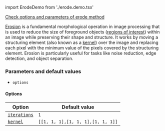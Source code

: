 import ErodeDemo from './erode.demo.tsx'

[Check options and parameters of erode method](https://image-js.github.io/image-js-typescript/classes/Image.html#erode 'github.io link')

<ErodeDemo />

[Erosion](https://en.wikipedia.org/wiki/Erosion 'wikipedia link on erosion') is a fundamental morphological operation in image processing that is used to reduce the size of foreground objects ([regions of interest](../../Glossary.md#roiregion-of-interest 'internal link on region of interest')) within an image while preserving their shape and structure. It works by moving a structuring element (also known as a [kernel](../../Glossary.md#kernel 'internal link on kernel')) over the image and replacing each pixel with the minimum value of the pixels covered by the structuring element. Erosion is particularly useful for tasks like noise reduction, edge detection, and object separation.

### Parameters and default values

- `options`

#### Options

| Option                                                                                                  | Default value                     |
| ------------------------------------------------------------------------------------------------------- | --------------------------------- |
| [`iterations`](https://image-js.github.io/image-js-typescript/interfaces/DilateOptions.html#iterations) | `1`                               |
| [`kernel`](https://image-js.github.io/image-js-typescript/interfaces/DilateOptions.html#kernel)         | `[[1, 1, 1],[1, 1, 1],[1, 1, 1]]` |
